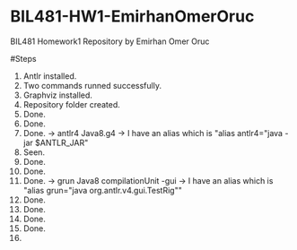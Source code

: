 # BIL481-HW1-EmirhanOmerOruc
BIL481 Homework1 Repository by Emirhan Omer Oruc

#Steps
1. Antlr installed.
2. Two commands runned successfully.
3. Graphviz installed.
4. Repository folder created.
5. Done.
6. Done.
7. Done. -> antlr4 Java8.g4 -> I have an alias which is "alias antlr4="java -jar $ANTLR_JAR"
8. Seen.
9. Done.
10. Done.
11. Done. -> grun Java8 compilationUnit -gui -> I have an alias which is "alias grun="java org.antlr.v4.gui.TestRig""
12. Done.
13. Done.
14. Done.
15. Done.
16. 

